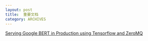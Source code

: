 ```yaml
---
layout: post
title:  重要文档
category: ARCHIVES
---
```


[Serving Google BERT in Production using Tensorflow and ZeroMQ](https://hanxiao.github.io/2019/01/02/Serving-Google-BERT-in-Production-using-Tensorflow-and-ZeroMQ/)


